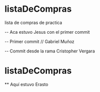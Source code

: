 # listaDeCompras
lista de compras de practica

-- Aca estuvo Jesus con el primer commit

-- Primer commit // Gabriel Muñoz


-- Commit desde la rama Cristopher Vergara 

# listaDeCompras

** Aquí estuvo Erasto